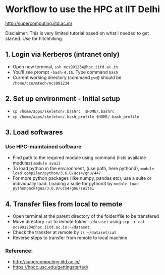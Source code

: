 # Workflow to use the HPC at IIT Delhi</br>
http://supercomputing.iitd.ac.in/   

Disclaimer: This is very limited tutorial based on what I needed to get started. Use for hitchhiking.

## 1. Login via Kerberos (intranet only)
- Open new terminal, `ssh mcs991234@hpc.iitd.ac.in`
- You'll see prompt `-bash-4.1$`. Type command `bash`
- Current working directory (command `pwd`) should be `/home/cse/mtech/mcs991234`

## 2. Set up environment - Initial setup
- `cp /home/apps/skeleton/.bashrc  $HOME/.bashrc `
- `cp /home/apps/skeleton/.bash_profile $HOME/.bash_profile `

## 3. Load softwares
### Use HPC-maintained software
- Find path to the required module using command (lists available modules) `module avail`
- To load python in the environment, (use path, here python3), `module load compiler/python/3.6.0/ucs4/gnu/447`
- For more python packages (like numpy, pandas etc), use a suite or individually load. Loading a suite for python3 by `module load pythonpackages/3.6.0/ucs4/gnu/suite1`



## 4. Transfer files from local to remote
- Open terminal at the parent directory of the folder/file to be transfered
- Move directory `cat` to remote folder `~/dataset` using `scp -r cat mcs991234@hpc.iitd.ac.in:~/dataset`. 
- Check the transfer at remote by `ls ~/dataset/cat`
- Reverse steps to transfer from remote to local machine



### Reference:
- http://supercomputing.iitd.ac.in/
- https://hpcc.usc.edu/gettingstarted/
